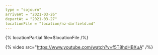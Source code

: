 ```yaml
---
type = "sojourn"
arriveAt = "2021-03-26"
departAt = "2021-03-27"
locationFile = "location/nz-darfield.md"
---
```


{% locationPartial file=$locationFile /%}

{% video src="https://www.youtube.com/watch?v=f5T8hdHBXuA" /%}
